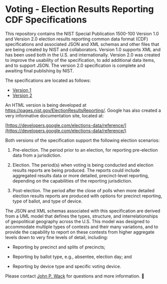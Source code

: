 # Voting - Election Results Reporting CDF Specifications

This repository contains the NIST Special Publication 1500-100 Version 1.0 and Version 2.0 election results reporting common data format (CDF) specifications and associated JSON and XML schemas and other files that are being created by NIST and collaborators. Version 1.0 supports XML and has been used both in the U.S. and internationally.  Version 2.0 was created to improve the usability of the specification, to add additional data items, and to support JSON.  The version 2.0 specification is complete and awaiting final publishing by NIST.

The specifications are located as follows:

- [Version 1](https://github.com/usnistgov/ElectionResultsReporting/tree/version1)
- [Version 2](https://github.com/usnistgov/ElectionResultsReporting/tree/version2)

An HTML version is being developed at https://pages.nist.gov/ElectionResultsReporting/. Google has also created a very informative documentation site, located at:

[https://developers.google.com/elections-data/reference/](https://developers.google.com/elections-data/reference/)

Both versions of the specification support the following election scenarios:

1. Pre-election.  The period prior to an election, for reporting pre-election data from a jurisdiction.


2. Election.  The period(s) when voting is being conducted and election results reports are being produced.  The reports could include aggregated results data or more detailed, precinct-level reporting, depending on the capabilities of the reporting jurisdiction.


3. Post-election.  The period after the close of polls when more detailed election results reports are produced with options for precinct reporting, type of ballot, and type of device.


The JSON and XML schemas associated with this specification are derived from a UML model that defines the types, structure, and interrelationships of geopolitical geography across the U.S. This model was designed to accommodate multiple types of contests and their many variations, and to provide the capability to report on these contests from higher aggregate levels down to very fine levels of detail, including:

- Reporting by precinct and splits of precincts;

- Reporting by ballot type, e.g., absentee, election day; and

- Reporting by device type and specific voting device.


Please contact [John P. Wack](mailto:john.wack@nist.gov) for questions and more information.

